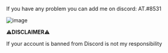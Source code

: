 If you have any problem you can add me on discord: AT.#8531

![image](https://c.tenor.com/uMxoZdJuloIAAAAC/ace-onepiece.gif)

⚠**DISCLAIMER**⚠

If your account is banned from Discord is not my responsibility
